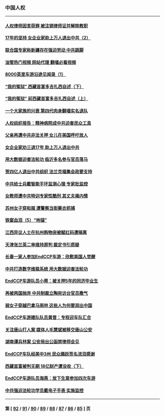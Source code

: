 ### 中国人权
---
#### [人权律师因言获罪 被注销律师证并解除教职](../../pages/ncid278/n13805685.md?08191645) 
#### [17年的坚持 女企业家助上万人退出中共（2）](../../pages/ncid278/n13804755.md?08191645) 
#### [联合国专家称新疆存在强迫劳动 中共跳脚](../../pages/ncid278/n13805421.md?08191645) 
#### [油管热门视频 网站代理 翻墙必看视频](http://209.222.30.114:81/youtube.html?08191645)
#### [8000英里车游沿途见闻录（1）](../../pages/ncid278/n13804859.md?08191645) 
#### [“我的冤狱” 西藏首富多吉扎西自述（下）](../../pages/ncid278/n13805367.md?08191645) 
#### [“我的冤狱” 前西藏首富多吉扎西自述（上）](../../pages/ncid278/n13805057.md?08191645) 
#### [一个大家族的兴衰 第四代肉身翻墙实名退队](../../pages/ncid278/n13804661.md?08191645) 
#### [人权组织报告：精神病院成中共迫害民众工具](../../pages/ncid278/n13804311.md?08191645) 
#### [父亲再遭中共非法关押 女儿在美国呼吁放人](../../pages/ncid278/n13804643.md?08191645) 
#### [女企业家劝三退17年 助上万人退出中共](../../pages/ncid278/n13803984.md?08191645) 
#### [用大数据迫害法轮功 临沂多名参与官员落马](../../pages/ncid278/n13803374.md?08191645) 
#### [贺四亿人退出中共组织 法兰克福集会政要支持](../../pages/ncid278/n13803117.md?08191645) 
#### [中共给士兵戴智能手环监测心理 专家批监控](../../pages/ncid278/n13803076.md?08191645) 
#### [女教师遭中共特训专家性酷刑 其丈夫揭内情](../../pages/ncid278/n13802924.md?08191645) 
#### [苏州女子穿和服 遭警察当街撕衣抓捕](../../pages/ncid278/n13802941.md?08191645) 
#### [铁窗血泪（5）“地锚”](../../pages/ncid278/n13801004.md?08191645) 
#### [江西异议人士在杭州购物突被赋红码遭隔离](../../pages/ncid278/n13802167.md?08191645) 
#### [天津张兰英二审维持原判 裁定书引质疑](../../pages/ncid278/n13802123.md?08191645) 
#### [长春一家人参加EndCCP车游：欣慰美国人觉醒](../../pages/ncid278/n13801543.md?08191645) 
#### [中共打造数字维稳系统 用大数据迫害法轮功](../../pages/ncid278/n13799087.md?08191645) 
#### [EndCCP车游队员小蒋：被关押5年的同济毕业生](../../pages/ncid278/n13801538.md?08191645) 
#### [再被两国抛弃 中共制裁立陶宛访台官员撒气](../../pages/ncid278/n13801476.md?08191645) 
#### [弱女子穿越巴拿马雨林 这些人为何要润出中国](../../pages/ncid278/n13801261.md?08191645) 
#### [EndCCP车游建队队员黄晋：专程迎车队汇合](../../pages/ncid278/n13800298.md?08191645) 
#### [关注唐山打人案 媒体人毛慧斌被移交唐山公安](../../pages/ncid278/n13801163.md?08191645) 
#### [湖南谭兵林案 公安局出公函禁律师会见](../../pages/ncid278/n13801154.md?08191645) 
#### [EndCCP车队经美中3州 民众踊跃签名流泪感谢](../../pages/ncid278/n13800967.md?08191645) 
#### [西藏首富被判无期 18亿财产遭没收（下）](../../pages/ncid278/n13800872.md?08191645) 
#### [EndCCP车游队员海燕：放下生意参加四次车游](../../pages/ncid278/n13800772.md?08191645) 
#### [中共强迫法轮功学员戴电子手表 实施监控](../../pages/ncid278/n13800403.md?08191645) 

---
#### 第 [ [92](./92.md?08191645) / [91](./91.md?08191645) / [90](./90.md?08191645) / [89](./89.md?08191645) / [88](./88.md?08191645) / [87](./87.md?08191645) / [86](./86.md?08191645) / [85](./85.md?08191645) ] 页
